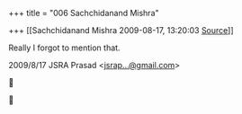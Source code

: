 +++
title = "006 Sachchidanand Mishra"

+++
[[Sachchidanand Mishra	2009-08-17, 13:20:03 [Source](https://groups.google.com/g/bvparishat/c/F6Iwu81DRL0)]]



Really I forgot to mention that.  
  

2009/8/17 JSRA Prasad \<[jsrap...@gmail.com]()\>  





